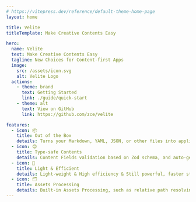 ```yaml
---
# https://vitepress.dev/reference/default-theme-home-page
layout: home

title: Velite
titleTemplate: Make Creative Contents Easy

hero:
  name: Velite
  text: Make Creative Contents Easy
  tagline: New Choices for Content-first Apps
  image:
    src: /assets/icon.svg
    alt: Velite Logo
  actions:
    - theme: brand
      text: Getting Started
      link: ./guide/quick-start
    - theme: alt
      text: View on GitHub
      link: https://github.com/zce/velite

features:
  - icon: 📦
    title: Out of the Box
    details: Turns your Markdown, YAML, JSON, or other files into application data layer.
  - icon: 😍
    title: Type-safe Contents
    details: Content Fields validation based on Zod schema, and auto-generated TypeScript types.
  - icon: 🚀
    title: Light & Efficient
    details: Light-weight & High efficiency & Still powerful, faster startup, and better performance.
  - icon: 🗂️
    title: Assets Processing
    details: Built-in Assets Processing, such as relative path resolving, image optimization, etc.
---
```


<style>
:root {
  --vp-home-hero-name-color: transparent;
  --vp-home-hero-name-background: -webkit-linear-gradient(45deg, #11E49D 30%, #13AAAA);
  --vp-home-hero-image-background-image: linear-gradient(-45deg, #08A77199 50%, #04D0D099 50%);
  --vp-home-hero-image-filter: blur(44px);
}

@media (min-width: 640px) {
  :root {
    --vp-home-hero-image-filter: blur(56px);
  }
}

@media (min-width: 960px) {
  :root {
    --vp-home-hero-image-filter: blur(68px);
  }
}

.image-src {
  width: 100%;
  height: 100%;
  animation: logo 2s infinite alternate;
}

@keyframes logo {
  75%, 100% {
    transform: translate(-50%, -50%) scale(1.02) translateY(-6px);
    opacity: 0.9;
  }
}
</style>
